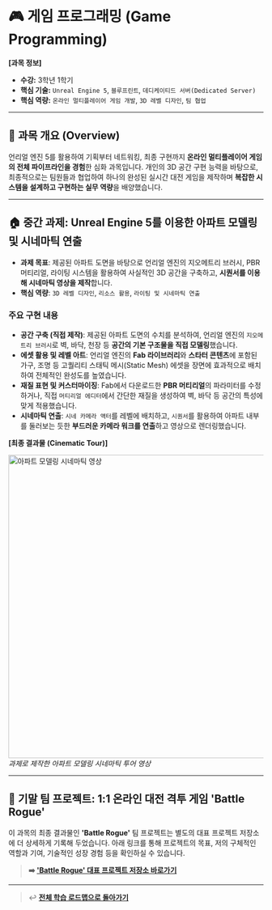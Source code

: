 # 🎮 게임 프로그래밍 (Game Programming)

**[과목 정보]**
- **수강:** 3학년 1학기
- **핵심 기술:** `Unreal Engine 5`, `블루프린트`, `데디케이티드 서버(Dedicated Server)`
- **핵심 역량:** `온라인 멀티플레이어 게임 개발`, `3D 레벨 디자인`, `팀 협업`

---

## 📖 과목 개요 (Overview)
언리얼 엔진 5를 활용하여 기획부터 네트워킹, 최종 구현까지 **온라인 멀티플레이어 게임의 전체 파이프라인을 경험**한 심화 과목입니다. 개인의 3D 공간 구현 능력을 바탕으로, 최종적으로는 팀원들과 협업하여 하나의 완성된 실시간 대전 게임을 제작하며 **복잡한 시스템을 설계하고 구현하는 실무 역량**을 배양했습니다.

---

## 🏠 중간 과제: Unreal Engine 5를 이용한 아파트 모델링 및 시네마틱 연출

-   **과제 목표**: 제공된 아파트 도면을 바탕으로 언리얼 엔진의 지오메트리 브러시, PBR 머티리얼, 라이팅 시스템을 활용하여 사실적인 3D 공간을 구축하고, **시퀀서를 이용해 시네마틱 영상을 제작**합니다.
-   **핵심 역량**: `3D 레벨 디자인`, `리소스 활용`, `라이팅 및 시네마틱 연출`

### 주요 구현 내용
-   **공간 구축 (직접 제작)**: 제공된 아파트 도면의 수치를 분석하여, 언리얼 엔진의 `지오메트리 브러시`로 벽, 바닥, 천장 등 **공간의 기본 구조물을 직접 모델링**했습니다.
-   **에셋 활용 및 레벨 아트**: 언리얼 엔진의 **Fab 라이브러리**와 **스타터 콘텐츠**에 포함된 가구, 조명 등 고퀄리티 스태틱 메시(Static Mesh) 에셋을 장면에 효과적으로 배치하여 전체적인 완성도를 높였습니다.
-   **재질 표현 및 커스터마이징**: Fab에서 다운로드한 **PBR 머티리얼**의 파라미터를 수정하거나, 직접 `머티리얼 에디터`에서 간단한 재질을 생성하여 벽, 바닥 등 공간의 특성에 맞게 적용했습니다.
-   **시네마틱 연출**: `시네 카메라 액터`를 레벨에 배치하고, `시퀀서`를 활용하여 아파트 내부를 둘러보는 듯한 **부드러운 카메라 워크를 연출**하고 영상으로 렌더링했습니다.

**[최종 결과물 (Cinematic Tour)]**
<p align="left">
  <img src="./assets/apartment-cinematic-demo.gif" alt="아파트 모델링 시네마틱 영상" width="600"/>
  <br/>
  <i>과제로 제작한 아파트 모델링 시네마틱 투어 영상</i>
</p>

---

## 🚀 기말 팀 프로젝트: 1:1 온라인 대전 격투 게임 'Battle Rogue'

이 과목의 최종 결과물인 **'Battle Rogue'** 팀 프로젝트는 별도의 대표 프로젝트 저장소에 더 상세하게 기록해 두었습니다. 아래 링크를 통해 프로젝트의 목표, 저의 구체적인 역할과 기여, 기술적인 성장 경험 등을 확인하실 수 있습니다.

> **➡️ ['Battle Rogue' 대표 프로젝트 저장소 바로가기](https://github.com/jihun-moon/battle-rogue)**

---
> ↩️ **[전체 학습 로드맵으로 돌아가기](../../README.md)**
